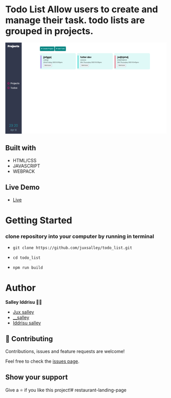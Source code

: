 # Todo List Allow users to create and manage their task. todo lists are grouped in projects. 

![](./ss.png)


## Built with


- HTML/CSS
- JAVASCRIPT
- WEBPACK

## Live Demo

- [Live](https://juxsalley.github.io/todo_list/)

# Getting Started

### clone repository into your computer by running in terminal

- ``git clone https://github.com/juxsalley/todo_list.git``

- ``cd todo_list``

- `` npm run build ``


# Author 
**Salley Iddrisu 👨‍💻**
- [Jux salley](https://github.com/juxsalley)
- [__salley](https://twitter.com/__salley)
- [Iddrisu salley](https://www.linkedin.com/in/dev-salley/)

## 🤝 Contributing

Contributions, issues and feature requests are welcome!

Feel free to check the [issues page](https://github.com/juxsalley/todo_list/issues).

## Show your support
Give a ⭐️ if you like this project!# restaurant-landing-page

